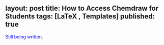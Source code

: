 layout: post
title: How to Access Chemdraw for Students
tags: [LaTeX , Templates]
published: true
---

<span style="color:blue">Still being written</span>.